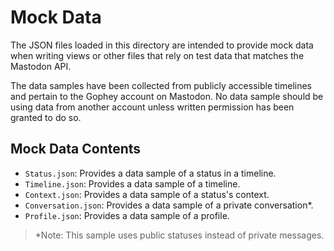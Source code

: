 #  Mock Data

The JSON files loaded in this directory are intended to provide mock data when writing views or other files that rely on
test data that matches the Mastodon API.

The data samples have been collected from publicly accessible timelines and pertain to the Gophey account on Mastodon.
No data sample should be using data from another account unless written permission has been granted to do so.

## Mock Data Contents

- `Status.json`: Provides a data sample of a status in a timeline.
- `Timeline.json`: Provides a data sample of a timeline.
- `Context.json`: Provides a data sample of a status's context.
- `Conversation.json`: Provides a data sample of a private conversation*.
- `Profile.json`: Provides a data sample of a profile.

> *Note: This sample uses public statuses instead of private messages.
